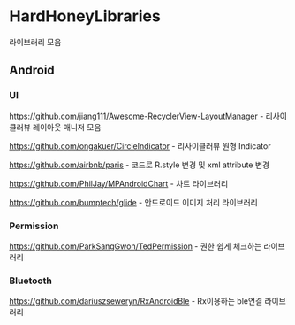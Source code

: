# HardHoneyLibraries
라이브러리 모음

## Android

### UI
https://github.com/jiang111/Awesome-RecyclerView-LayoutManager - 리사이클러뷰 레이아웃 매니저 모음

https://github.com/ongakuer/CircleIndicator - 리사이클러뷰 원형 Indicator

https://github.com/airbnb/paris - 코드로 R.style 변경 및 xml attribute 변경

https://github.com/PhilJay/MPAndroidChart - 차트 라이브러리

https://github.com/bumptech/glide - 안드로이드 이미지 처리 라이브러리

### Permission
https://github.com/ParkSangGwon/TedPermission - 권한 쉽게 체크하는 라이브러리


### Bluetooth
https://github.com/dariuszseweryn/RxAndroidBle - Rx이용하는 ble연결 라이브러리
